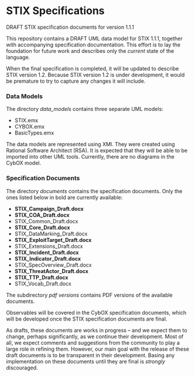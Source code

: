 # STIX Specifications
DRAFT STIX specification documents for version 1.1.1

This repository contains a DRAFT UML data model for STIX 1.1.1, together with accompanying specification documentation. This effort is to lay the foundation for future work and describes only the *current* state of the language.

When the final specification is completed, it will be updated to describe STIX version 1.2.  Because STIX version 1.2 is under development, it would be premature to try to capture any changes it will include. 

### Data Models

The directory *data_models* contains three separate UML models:

* STIX.emx
* CYBOX.emx
* BasicTypes.emx

The data models are represented using XMI.  They were created using Rational Software Architect (RSA).  It is expected that they will be able to be imported into other UML tools.  Currently, there are no diagrams in the CybOX model.

### Specification Documents

The directory *documents* contains the specification documents.  Only the ones listed below in bold are currently available:

* **STIX_Campaign_Draft.docx**
* **STIX_COA_Draft.docx**
* STIX_Common_Draft.docx
* **STIX_Core_Draft.docx**
* STIX_DataMarking_Draft.docx
* **STIX_ExploitTarget_Draft.docx**
* STIX_Extensions_Draft.docx
* **STIX_Incident_Draft.docx**
* **STIX_Indicator_Draft.docx**
* STIX_SpecOverview_Draft.docx
* **STIX_ThreatActor_Draft.docx**
* **STIX_TTP_Draft.docx**
* STIX_Vocab_Draft.docx

The subdirectory *pdf versions* contains PDF versions of the available documents.

Observables will be covered in the CybOX specification documents, which will be developed once the STIX specification documents are final.

As drafts, these documents are works in progress – and we expect them to change, perhaps significantly, as we continue their development. Most of all, we expect comments and suggestions from the community to play a large role in refining them. However, our main goal with the release of these draft documents is to be transparent in their development. Basing any implementation on these documents until they are final is *strongly* discouraged.


